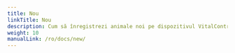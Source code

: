 ```yaml
---
title: Nou
linkTitle: Nou
description: Cum să înregistrezi animale noi pe dispozitivul VitalControl
weight: 10
manualLink: /ro/docs/new/
---
```

<script>
  window.location.href = "/ro/docs/new/";
</script>
